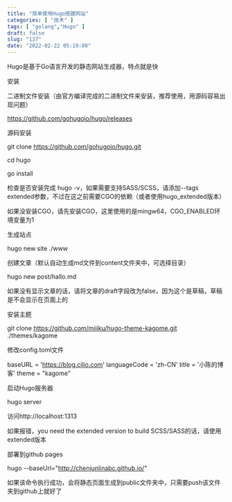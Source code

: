 ```yaml
---
title: "简单使用Hugo搭建网站"
categories: [ "技术" ]
tags: [ "golang","Hugo" ]
draft: false
slug: "137"
date: "2022-02-22 05:19:00"
---
```


Hugo是基于Go语言开发的静态网站生成器，特点就是快



安装

二进制文件安装（由官方编译完成的二进制文件来安装，推荐使用，用源码容易出现问题）

https://github.com/gohugoio/hugo/releases


源码安装

git clone https://github.com/gohugoio/hugo.git

cd hugo

go install

检查是否安装完成 hugo -v，如果需要支持SASS/SCSS，请添加--tags extended参数，不过在这之前需要CGO的依赖（或者使用hugo_extended版本）

如果没安装CGO，请先安装CGO，这里使用的是mingw64，CGO_ENABLED环境变量为1


生成站点

 hugo new site ./www


创建文章（默认自动生成md文件到content文件夹中，可选择目录）

hugo new post/hallo.md

如果没有显示文章的话，请将文章的draft字段改为false，因为这个是草稿，草稿是不会显示在页面上的


安装主题

git clone https://github.com/miiiku/hugo-theme-kagome.git ./themes/kagome


修改config.toml文件



baseURL = 'https://blog.cjlio.com'
languageCode = 'zh-CN'
title = '小陈的博客'
theme = "kagome"


启动Hugo服务器

hugo server

访问http://localhost:1313


如果报错，you need the extended version to build SCSS/SASS的话，请使用extended版本


部署到github pages

hugo  --baseUrl="http://chenjunlinabc.github.io/"

如果该命令执行成功，会将静态页面生成到public文件夹中，只需要push该文件夹到github上就好了



